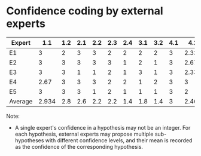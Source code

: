 # Confidence coding by external experts

| Expert  | 1.1   | 1.2 | 2.1 | 2.2 | 2.3 | 2.4 | 3.1 | 3.2 | 4.1 | 4.2   | 4.3   | 5.1 | 5.2 | 5.3 | 5.4 | 6.1 | 6.2 |
|---------|-------|-----|-----|-----|-----|-----|-----|-----|-----|-------|-------|-----|-----|-----|-----|-----|-----|
| E1      | 3     | 2   | 3   | 3   | 2   | 2   | 2   | 2   | 3   | 2.33  | 1     | 2   | 1   | 2   | 2   | 3   | 2   |
| E2      | 3     | 3   | 3   | 3   | 3   | 1   | 2   | 1   | 3   | 2.67  | 2.42  | 1   | 2   | 1   | 1.5 | 2   | 1   |
| E3      | 3     | 3   | 1   | 1   | 2   | 1   | 3   | 1   | 3   | 2.33  | 1.67  | 1   | 1   | 2   | 2   | 3   | 1   |
| E4      | 2.67  | 3   | 3   | 3   | 2   | 2   | 1   | 2   | 3   | 3     | 1     | 2   | 1   | 1   | 2   | 3   | 1   |
| E5      | 3     | 3   | 3   | 1   | 2   | 1   | 1   | 1   | 3   | 2     | 1     | 1   | 1   | 3   | 2   | 3   | 3   |
| Average | 2.934 | 2.8 | 2.6 | 2.2 | 2.2 | 1.4 | 1.8 | 1.4 | 3   | 2.466 | 1.418 | 1.4 | 1.2 | 1.8 | 1.9 | 2.8 | 1.6 |

Note:

- A single expert's confidence in a hypothesis may not be an integer. For each hypothesis, external experts may propose multiple sub-hypotheses with different confidence levels, and their mean is recorded as the confidence of the corresponding hypothesis.
  